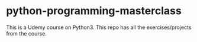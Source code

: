 # python-programming-masterclass
This is a Udemy course on Python3. This repo has all the exercises/projects from the course.
